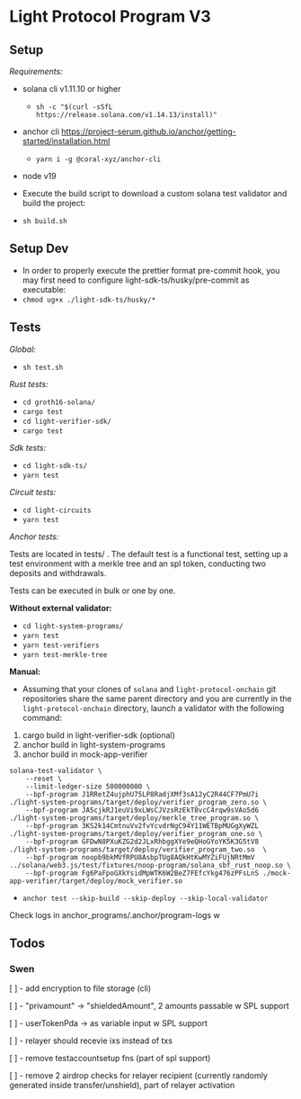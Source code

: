 # Light Protocol Program V3

## Setup

_Requirements:_

- solana cli v1.11.10 or higher
  - `sh -c "$(curl -sSfL https://release.solana.com/v1.14.13/install)"`
- anchor cli
  https://project-serum.github.io/anchor/getting-started/installation.html
  - `yarn i -g @coral-xyz/anchor-cli`
- node v19

- Execute the build script to download a custom solana test validator and build the project:
- `sh build.sh`

## Setup Dev

- In order to properly execute the prettier format pre-commit hook, you may first need to configure light-sdk-ts/husky/pre-commit as executable:
- `chmod ug+x ./light-sdk-ts/husky/* `

## Tests

_Global:_

- `sh test.sh`

_Rust tests:_

- `cd groth16-solana/`
- `cargo test`
- `cd light-verifier-sdk/`
- `cargo test`

_Sdk tests:_

- `cd light-sdk-ts/`
- `yarn test`

_Circuit tests:_

- `cd light-circuits`
- `yarn test`

_Anchor tests:_

Tests are located in tests/ .
The default test is a functional test, setting up a test environment with a merkle tree and an spl token, conducting two deposits and withdrawals.

Tests can be executed in bulk or one by one.

**Without external validator:**

- `cd light-system-programs/`
- `yarn test`
- `yarn test-verifiers`
- `yarn test-merkle-tree`

**Manual:**

- Assuming that your clones of `solana` and `light-protocol-onchain` git
  repositories share the same parent directory and you are currently in the
  `light-protocol-onchain` directory, launch a validator with the following
  command:

1. cargo build in light-verifier-sdk (optional)
2. anchor build in light-system-programs
3. anchor build in mock-app-verifier

```
solana-test-validator \
    --reset \
    --limit-ledger-size 500000000 \
    --bpf-program J1RRetZ4ujphU75LP8RadjXMf3sA12yC2R44CF7PmU7i ./light-system-programs/target/deploy/verifier_program_zero.so \
    --bpf-program JA5cjkRJ1euVi9xLWsCJVzsRzEkT8vcC4rqw9sVAo5d6 ./light-system-programs/target/deploy/merkle_tree_program.so \
    --bpf-program 3KS2k14CmtnuVv2fvYcvdrNgC94Y11WETBpMUGgXyWZL ./light-system-programs/target/deploy/verifier_program_one.so \
    --bpf-program GFDwN8PXuKZG2d2JLxRhbggXYe9eQHoGYoYK5K3G5tV8  ./light-system-programs/target/deploy/verifier_program_two.so  \
    --bpf-program noopb9bkMVfRPU8AsbpTUg8AQkHtKwMYZiFUjNRtMmV ../solana/web3.js/test/fixtures/noop-program/solana_sbf_rust_noop.so \
    --bpf-program Fg6PaFpoGXkYsidMpWTK6W2BeZ7FEfcYkg476zPFsLnS ./mock-app-verifier/target/deploy/mock_verifier.so
```

- `anchor test --skip-build --skip-deploy --skip-local-validator`

Check logs in anchor_programs/.anchor/program-logs
w

## Todos

### Swen

[ ] - add encryption to file storage (cli)

[ ] - "privamount" -> "shieldedAmount", 2 amounts passable w SPL support

[ ] - userTokenPda -> as variable input w SPL support

[ ] - relayer should recevie ixs instead of txs

[ ] - remove testaccountsetup fns (part of spl support)

[ ] - remove 2 airdrop checks for relayer recipient (currently randomly generated inside transfer/unshield), part of relayer activation
